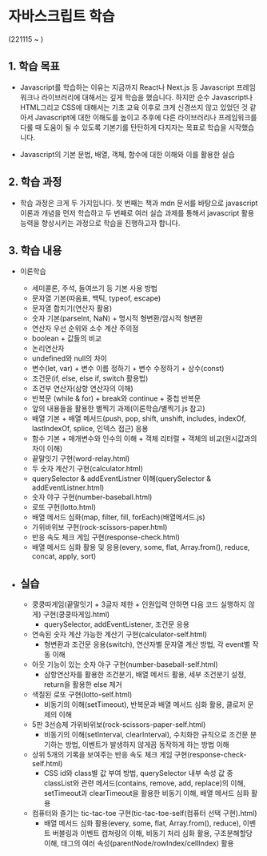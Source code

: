 # 자바스크립트 학습

(221115 ~ )

## 1. 학습 목표

- Javascript를 학습하는 이유는 지금까지 React나 Next.js 등 Javascript 프레임워크나 라이브러리에 대해서는 깊게 학습을 했습니다. 하지만 순수 Javascript나 HTML그리고 CSS에 대해서는 기초 교육 이후로 크게 신경쓰지 않고 있었던 것 같아서 Javascript에 대한 이해도를 높이고 추후에 다른 라이브러리나 프레임워크를 다룰 때 도움이 될 수 있도록 기본기를 탄탄하게 다지자는 목표로 학습을 시작했습니다.

- Javascript의 기본 문법, 배열, 객체, 함수에 대한 이해와 이를 활용한 실습

## 2. 학습 과정

- 학습 과정은 크게 두 가지입니다. 첫 번째는 책과 mdn 문서를 바탕으로 javascript 이론과 개념을 먼저 학습하고 두 번째로 여러 실습 과제를 통해서 javascript 활용 능력을 향상시키는 과정으로 학습을 진행하고자 합니다.

## 3. 학습 내용

- 이론학습

  - 세미콜론, 주석, 들여쓰기 등 기본 사용 방법
  - 문자열 기본(따옴표, 백틱, typeof, escape)
  - 문자열 합치기(연산자 활용)
  - 숫자 기본(parseInt, NaN) + 명시적 형변환/암시적 형변환
  - 연산자 우선 순위와 소수 계산 주의점
  - boolean + 값들의 비교
  - 논리연산자
  - undefined와 null의 차이
  - 변수(let, var) + 변수 이름 정하기 + 변수 수정하기 + 상수(const)
  - 조건문(if, else, else if, switch 활용법)
  - 조건부 연산자(삼항 연산자의 이해)
  - 반복문 (while & for) + break와 continue + 중첩 반복문
  - 앞의 내용들을 활용한 별찍기 과제(이론학습/별찍기.js 참고)
  - 배열 기본 + 배열 메서드(push, pop, shift, unshift, includes, indexOf, lastIndexOf, splice, 인덱스 접근) 응용
  - 함수 기본 + 매개변수와 인수의 이해 + 객체 리터럴 + 객체의 비교(원시값과의 차이 이해)
  - 끝말잇기 구현(word-relay.html)
  - 두 숫자 계산기 구현(calculator.html)
  - querySelector & addEventListner 이해(querySelector & addEventListner.html)
  - 숫자 야구 구현(number-baseball.html)
  - 로또 구현(lotto.html)
  - 배열 메서드 심화(map, filter, fill, forEach)(배열메서드.js)
  - 가위바위보 구현(rock-scissors-paper.html)
  - 반응 속도 체크 게임 구현(response-check.html)
  - 배열 메서드 심화 활용 및 응용(every, some, flat, Array.from(), reduce, concat, apply, sort)

- ## 실습
  - 쿵쿵따게임(끝말잇기 + 3글자 제한 + 인원입력 안하면 다음 코드 실행하지 않게) 구현(쿵쿵따게임.html)
    - querySelector, addEventListener, 조건문 응용
  - 연속된 숫자 계산 가능한 계산기 구현(calculator-self.html)
    - 형변환과 조건문 응용(switch), 연산자별 문자열 계산 방법, 각 event별 작동 이해
  - 아웃 기능이 있는 숫자 야구 구현(number-baseball-self.html)
    - 삼항연산자를 활용한 조건분기, 배열 메서드 활용, 세부 조건분기 설정, return을 활용한 else 제거
  - 색칠된 로또 구현(lotto-self.html)
    - 비동기의 이해(setTimeout), 반복문과 배열 메서드 심화 활용, 클로저 문제의 이해
  - 5판 3선승제 가위바위보(rock-scissors-paper-self.html)
    - 비동기의 이해(setInterval, clearInterval), 수치화한 규칙으로 조건문 분기하는 방법, 이벤트가 발생하지 않게끔 동작하게 하는 방법 이해
  - 상위 5개의 기록을 보여주는 반응 속도 체크 게임 구현(response-check-self.html)
    - CSS id와 class별 값 부여 방법, querySelector 내부 속성 값 중 classList와 관련 메서드(contains, remove, add, replace)의 이해, setTimeout과 clearTimeout을 활용한 비동기 이해, 배열 메서드 심화 활용
  - 컴퓨터와 즐기는 tic-tac-toe 구현(tic-tac-toe-self(컴퓨터 선택 구현).html)
    - 배열 메서드 심화 활용(every, some, flat, Array.from(), reduce), 이벤트 버블링과 이벤트 캡쳐링의 이해, 비동기 처리 심화 활용, 구조분해할당 이해, 태그의 여러 속성(parentNode/rowIndex/cellIndex) 활용
